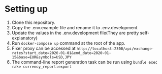 # Setting up

1. Clone this repository.
2. Copy the .env.example file and rename it to .env.development
3. Update the values in the .env.development file(They are pretty self-explanatory)
4. Run `docker-compose up` command at the root of the app.
5. Fixer proxy can be accessed at `http://localhost:2300/api/exchange-rates?start_date=2020-01-01&end_date=2020-01-15&base=EUR&symbols=USD,JPY`
6. The command-line report generation task can be run using `bundle exec rake currency_report:export`